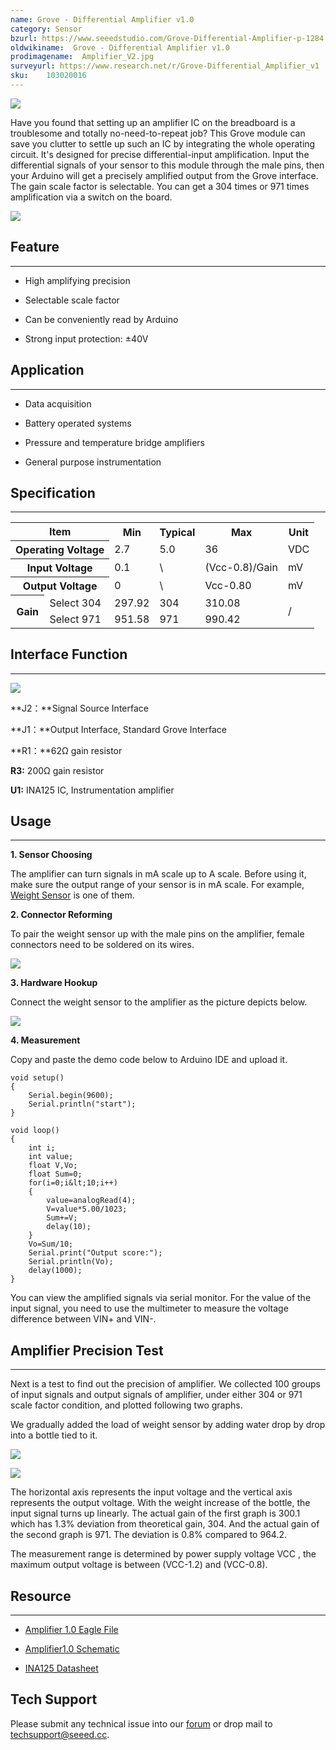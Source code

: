 ```yaml
---
name: Grove - Differential Amplifier v1.0
category: Sensor
bzurl: https://www.seeedstudio.com/Grove-Differential-Amplifier-p-1284.html
oldwikiname:  Grove - Differential Amplifier v1.0
prodimagename:  Amplifier_V2.jpg
surveyurl: https://www.research.net/r/Grove-Differential_Amplifier_v1
sku:    103020016
---
```

![](https://github.com/SeeedDocument/Grove-Differential_Amplifier_v1.0/raw/master/img/Amplifier_V2.jpg)

Have you found that setting up an amplifier IC on the breadboard is a troublesome and totally no-need-to-repeat job? This Grove module can save you clutter to settle up such an IC by integrating the whole operating circuit. It's designed for precise differential-input amplification. Input the differential signals of your sensor to this module through the male pins, then your Arduino will get a precisely amplified output from the Grove interface. The gain scale factor is selectable. You can get a 304 times or 971 times amplification via a switch on the board.

[![](https://github.com/SeeedDocument/Seeed-WiKi/raw/master/docs/images/300px-Get_One_Now_Banner-ragular.png)](https://www.seeedstudio.com/Grove-Differential-Amplifier-p-1284.html)

##  Feature
---
*   High amplifying precision

*   Selectable scale factor

*   Can be conveniently read by Arduino

*   Strong input protection: ±40V

##  Application
---
*   Data acquisition

*   Battery operated systems

*   Pressure and temperature bridge amplifiers

*   General purpose instrumentation

##   Specification
---
<table  cellspacing="0" width="80%">
<tr>
<th colspan="2" scope="col"> Item
</th>
<th scope="col"> Min
</th>
<th scope="col"> Typical
</th>
<th scope="col"> Max
</th>
<th scope="col"> Unit
</th></tr>
<tr>
<th colspan="2" scope="row"> Operating Voltage
</th>
<td> 2.7
</td>
<td> 5.0
</td>
<td> 36
</td>
<td> VDC
</td></tr>
<tr>
<th colspan="2" scope="row"> Input Voltage

</th>
<td> 0.1
</td>
<td> \
</td>
<td> (Vcc-0.8)/Gain
</td>
<td> mV
</td></tr>
<tr>
<th colspan="2" scope="row"> Output Voltage
</th>
<td> 0
</td>
<td> \
</td>
<td> Vcc-0.80
</td>
<td> mV
</td></tr>
<tr>
<th rowspan="2"> Gain
</th>
<td> Select 304
</td>
<td> 297.92
</td>
<td> 304
</td>
<td> 310.08
</td>
<td colspan="2" rowspan="2"> /
</td></tr>
<tr>
<td> Select 971
</td>
<td> 951.58
</td>
<td> 971
</td>
<td> 990.42
</td></tr></table>

##  Interface Function
---
![](https://github.com/SeeedDocument/Grove-Differential_Amplifier_v1.0/raw/master/img/Amplifier_Interface3.jpg)

**J2：**Signal Source Interface

**J1：**Output Interface, Standard Grove Interface

**R1：**62Ω gain resistor

**R3:** 200Ω gain resistor

**U1:** INA125 IC, Instrumentation amplifier

##  Usage
---
**1. Sensor Choosing**

The amplifier can turn signals in mA scale up to A scale. Before using it, make sure the output range of your sensor is in mA scale. For example, [Weight Sensor](/Weight_Sensor_Load_Cell_0-500g) is one of them.

**2. Connector Reforming**

To pair the weight sensor up with the male pins on the amplifier, female connectors need to be soldered on its wires.

![](https://github.com/SeeedDocument/Grove-Differential_Amplifier_v1.0/raw/master/img/Solder.jpg)

**3. Hardware Hookup**

Connect the weight sensor to the amplifier as the picture depicts below.

![](https://github.com/SeeedDocument/Grove-Differential_Amplifier_v1.0/raw/master/img/Connect5.jpg)

**4. Measurement**

Copy and paste the demo code below to Arduino IDE and upload it.
```
void setup()
{
    Serial.begin(9600);
    Serial.println("start");
}

void loop()
{
    int i;
    int value;
    float V,Vo;
    float Sum=0;
    for(i=0;i&lt;10;i++)
    {
        value=analogRead(4);
        V=value*5.00/1023;
        Sum+=V;
        delay(10);
    }
    Vo=Sum/10;
    Serial.print("Output score:");
    Serial.println(Vo);
    delay(1000);
}
```
You can view the amplified signals via serial monitor. For the value of the input signal, you need to use the multimeter to measure the voltage difference between VIN+ and VIN-.

##  Amplifier Precision Test
---
Next is a test to find out the precision of amplifier. We collected 100 groups of input signals and output signals of amplifier, under either 304 or 971 scale factor condition, and plotted following two graphs.

We gradually added the load of weight sensor by adding water drop by drop into a bottle tied to it.

![](https://github.com/SeeedDocument/Grove-Differential_Amplifier_v1.0/raw/master/img/TEST_Score1.jpg)

![](https://github.com/SeeedDocument/Grove-Differential_Amplifier_v1.0/raw/master/img/Test_Score_Picture2.jpg)

The horizontal axis represents the input voltage and the vertical axis represents the output voltage. With the weight increase of the bottle, the input signal turns up linearly. The actual gain of the first graph is 300.1 which has 1.3% deviation from theoretical gain, 304. And the actual gain of the second graph is 971. The deviation is 0.8% compared to 964.2.

The measurement range is determined by power supply voltage VCC , the maximum output voltage is between (VCC-1.2) and (VCC-0.8).

##  Resource
---
- [Amplifier 1.0 Eagle File](https://github.com/SeeedDocument/Grove-Differential_Amplifier_v1.0/raw/master/res/Amplifier_eagle_file.zip)

- [Amplifier1.0 Schematic](https://github.com/SeeedDocument/Grove-Differential_Amplifier_v1.0/raw/master/res/Amplifier.pdf)

- [INA125 Datasheet](https://github.com/SeeedDocument/Grove-Differential_Amplifier_v1.0/raw/master/res/INA125.pdf)

## Tech Support
Please submit any technical issue into our [forum](http://forum.seeedstudio.com/) or drop mail to techsupport@seeed.cc. 